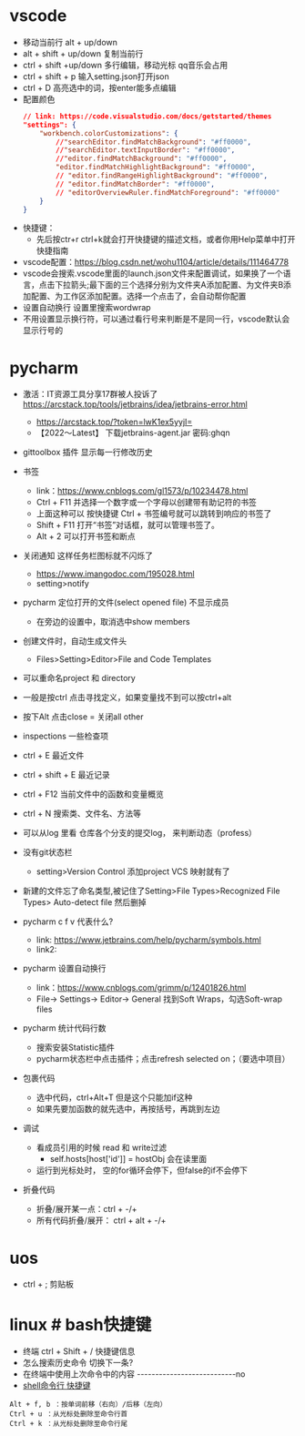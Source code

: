 # vscode
- 移动当前行 alt + up/down
- alt + shift + up/down 复制当前行
- ctrl + shift +up/down 多行编辑，移动光标 qq音乐会占用
- ctrl + shift + p 输入setting.json打开json
- ctrl + D 高亮选中的词，按enter能多点编辑
- 配置颜色
    ```json
    // link: https://code.visualstudio.com/docs/getstarted/themes
   	"settings": {
		"workbench.colorCustomizations": {
			//"searchEditor.findMatchBackground": "#ff0000",
			//"searchEditor.textInputBorder": "#ff0000",
			//"editor.findMatchBackground": "#ff0000",
			"editor.findMatchHighlightBackground": "#ff0000",
			// "editor.findRangeHighlightBackground": "#ff0000",
			// "editor.findMatchBorder": "#ff0000",
			// "editorOverviewRuler.findMatchForeground": "#ff0000"
		}
	}
    ```
- 快捷键：
	- 先后按ctr+r ctrl+k就会打开快捷键的描述文档，或者你用Help菜单中打开快捷指南
- vscode配置：https://blog.csdn.net/wohu1104/article/details/111464778
- vscode会搜索.vscode里面的launch.json文件来配置调试，如果换了一个语言，点击下拉箭头;最下面的三个选择分别为文件夹A添加配置、为文件夹B添加配置、为工作区添加配置。选择一个点击了，会自动帮你配置
- 设置自动换行 设置里搜索wordwrap
- 不用设置显示换行符，可以通过看行号来判断是不是同一行，vscode默认会显示行号的

# pycharm 
- 激活：IT资源工具分享17群被人投诉了 https://arcstack.top/tools/jetbrains/idea/jetbrains-error.html
	- https://arcstack.top/?token=lwK1ex5yyjI=
	- 【2022～Latest】 下载jetbrains-agent.jar 密码:ghqn

- gittoolbox 插件 显示每一行修改历史
- 书签
	- link：https://www.cnblogs.com/gl1573/p/10234478.html
	- Ctrl + F11 并选择一个数字或一个字母以创建带有助记符的书签 
	- 上面这种可以 按快捷键 Ctrl + 书签编号就可以跳转到响应的书签了
	- Shift + F11 打开“书签”对话框，就可以管理书签了。
	- Alt + 2 可以打开书签和断点
- 关闭通知 这样任务栏图标就不闪烁了
	- https://www.imangodoc.com/195028.html
	- setting>notify
- pycharm 定位打开的文件(select opened file) 不显示成员
	- 在旁边的设置中，取消选中show members
- 创建文件时，自动生成文件头
	- Files>Setting>Editor>File and Code Templates
- 可以重命名project 和 directory
- 一般是按ctrl 点击寻找定义，如果变量找不到可以按ctrl+alt
- 按下Alt 点击close = 关闭all other 
- inspections 一些检查项
- ctrl + E 最近文件
- ctrl + shift + E 最近记录
- ctrl + F12 当前文件中的函数和变量概览
- ctrl + N 搜索类、文件名、方法等
- 可以从log 里看 仓库各个分支的提交log， 来判断动态（profess）
- 没有git状态栏 
    - setting>Version Control 添加project VCS 映射就有了
- 新建的文件忘了命名类型,被记住了Setting>File Types>Recognized File Types> Auto-detect file 然后删掉
- pycharm c f v 代表什么?
    - link: https://www.jetbrains.com/help/pycharm/symbols.html
    - link2:  
- pycharm 设置自动换行
  - link：https://www.cnblogs.com/grimm/p/12401826.html
  -  File-> Settings-> Editor-> General 找到Soft Wraps，勾选Soft-wrap files

- pycharm 统计代码行数
	- 搜索安装Statistic插件
	- pycharm状态栏中点击插件；点击refresh selected on；（要选中项目）
- 包裹代码
	- 选中代码，ctrl+Alt+T 但是这个只能加if这种
	- 如果先要加函数的就先选中，再按括号，再跳到左边
- 调试
	- 看成员引用的时候 read 和 write过滤
		- self.hosts[host['id']] = hostObj 会在读里面
	- 运行到光标处时， 空的for循环会停下，但false的if不会停下 
- 折叠代码
	- 折叠/展开某一点：ctrl + -/+
	- 所有代码折叠/展开： ctrl + alt + -/+

# uos
- ctrl + ; 剪贴板
   
# linux # bash快捷键
- 终端 ctrl + Shift + / 快捷键信息
- 怎么搜索历史命令 切换下一条?
- 在终端中使用上次命令中的内容 ---------------------------no
- [shell命令行 快捷键](https://www.cnblogs.com/betterquan/p/11456820.html)
```
Alt + f, b ：按单词前移（右向）/后移（左向）
Ctrl + u ：从光标处删除至命令行首
Ctrl + k ：从光标处删除至命令行尾
```
